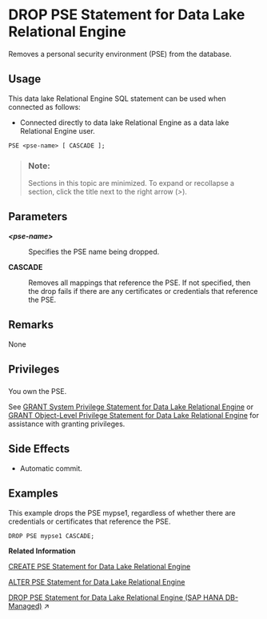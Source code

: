 <!-- loio2918c50e87e2453187cd8c1e9d043c64 -->

# DROP PSE Statement for Data Lake Relational Engine

Removes a personal security environment \(PSE\) from the database.



<a name="loio2918c50e87e2453187cd8c1e9d043c64__section_azh_5fj_znb"/>

## Usage

This data lake Relational Engine SQL statement can be used when connected as follows:

-   Connected directly to data lake Relational Engine as a data lake Relational Engine user.



```
PSE <pse-name> [ CASCADE ];
```



> ### Note:  
> Sections in this topic are minimized. To expand or recollapse a section, click the title next to the right arrow \(*\>*\).



<a name="loio2918c50e87e2453187cd8c1e9d043c64__drop_pse_param1"/>

## Parameters


<dl>
<dt><b>

*<pse-name\>*

</b></dt>
<dd>

Specifies the PSE name being dropped.



</dd><dt><b>

CASCADE

</b></dt>
<dd>

Removes all mappings that reference the PSE. If not specified, then the drop fails if there are any certificates or credentials that reference the PSE.



</dd>
</dl>



<a name="loio2918c50e87e2453187cd8c1e9d043c64__drop_pse_remarks1"/>

## Remarks

None



<a name="loio2918c50e87e2453187cd8c1e9d043c64__drop_pse_priv1"/>

## Privileges



### 

You own the PSE.

See [GRANT System Privilege Statement for Data Lake Relational Engine](grant-system-privilege-statement-for-data-lake-relational-engine-a3dfcb0.md) or [GRANT Object-Level Privilege Statement for Data Lake Relational Engine](grant-object-level-privilege-statement-for-data-lake-relational-engine-a3e154f.md) for assistance with granting privileges.



<a name="loio2918c50e87e2453187cd8c1e9d043c64__drop_pse_side_efects1"/>

## Side Effects

-   Automatic commit.



<a name="loio2918c50e87e2453187cd8c1e9d043c64__examples1"/>

## Examples

This example drops the PSE mypse1, regardless of whether there are credentials or certificates that reference the PSE.

```
DROP PSE mypse1 CASCADE;
```

**Related Information**  


[CREATE PSE Statement for Data Lake Relational Engine](create-pse-statement-for-data-lake-relational-engine-cda6e32.md "Create a personal security environment (PSE).")

[ALTER PSE Statement for Data Lake Relational Engine](alter-pse-statement-for-data-lake-relational-engine-53742a2.md "Modifies an existing personal security environment (PSE).")

[DROP PSE Statement for Data Lake Relational Engine (SAP HANA DB-Managed)](https://help.sap.com/viewer/a898e08b84f21015969fa437e89860c8/2023_4_QRC/en-US/daf65f665de04d3e9ae628fc2cc97cfe.html "Removes a personal security environment (PSE) from the database.") :arrow_upper_right:

